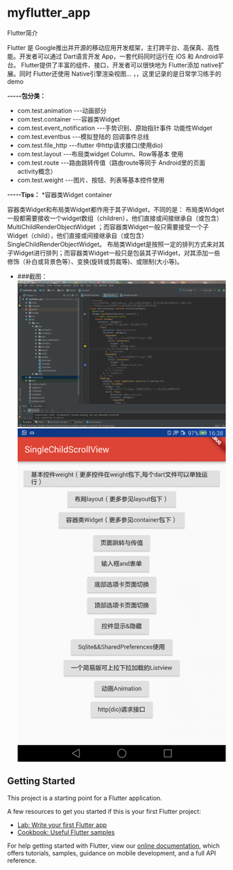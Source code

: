 # myflutter_app
Flutter简介

Flutter 是 Google推出并开源的移动应用开发框架，主打跨平台、高保真、高性能。开发者可以通过 Dart语言开发 App，一套代码同时运行在 iOS 和 Android平台。
 Flutter提供了丰富的组件、接口，开发者可以很快地为 Flutter添加 native扩展。同时 Flutter还使用 Native引擎渲染视图...
 ，，这里记录的是日常学习练手的demo

**-----包分类：**
* com.test.animation                    ---动画部分
* com.test.container                    ---容器类Widget
* com.test.event_notification           ---手势识别、原始指针事件 功能性Widget
* com.test.eventbus                     ---模拟登陆的 回调事件总线
* com.test.file_http                    ---flutter 中http请求接口(使用dio)
* com.test.layout                       ---布局类widget Column、Row等基本 使用
* com.test.route                        ---路由跳转传值（路由route等同于 Android里的页面activity概念）
* com.test.weight                       ---图片、按钮、列表等基本控件使用


**-----Tips：**
*容器类Widget container

容器类Widget和布局类Widget都作用于其子Widget，不同的是：
布局类Widget一般都需要接收一个widget数组（children），他们直接或间接继承自（或包含）MultiChildRenderObjectWidget ；而容器类Widget一般只需要接受一个子Widget（child），他们直接或间接继承自（或包含）SingleChildRenderObjectWidget。
布局类Widget是按照一定的排列方式来对其子Widget进行排列；而容器类Widget一般只是包装其子Widget，对其添加一些修饰（补白或背景色等）、变换(旋转或剪裁等)、或限制(大小等)。


* ###截图：
![Doutu-master](https://github.com/yezihengok/myFlutter_app/blob/master/screenshots/device_2.png)
![Doutu-master](https://github.com/yezihengok/myFlutter_app/blob/master/screenshots/device_1.png)


## Getting Started

This project is a starting point for a Flutter application.

A few resources to get you started if this is your first Flutter project:

- [Lab: Write your first Flutter app](https://flutter.io/docs/get-started/codelab)
- [Cookbook: Useful Flutter samples](https://flutter.io/docs/cookbook)

For help getting started with Flutter, view our 
[online documentation](https://flutter.io/docs), which offers tutorials, 
samples, guidance on mobile development, and a full API reference.
